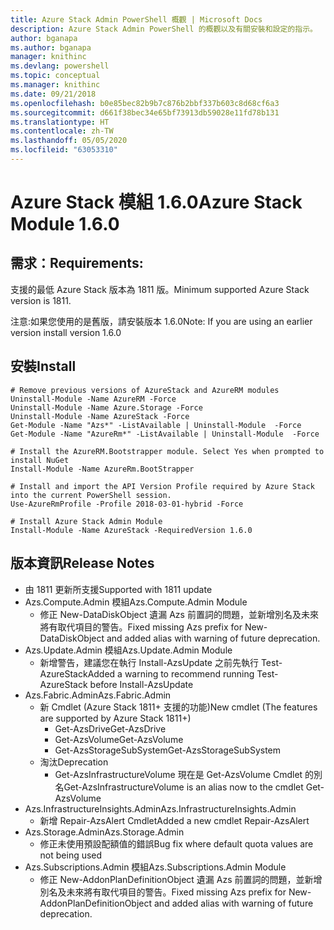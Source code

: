 ```yaml
---
title: Azure Stack Admin PowerShell 概觀 | Microsoft Docs
description: Azure Stack Admin PowerShell 的概觀以及有關安裝和設定的指示。
author: bganapa
ms.author: bganapa
manager: knithinc
ms.devlang: powershell
ms.topic: conceptual
ms.manager: knithinc
ms.date: 09/21/2018
ms.openlocfilehash: b0e85bec82b9b7c876b2bbf337b603c8d68cf6a3
ms.sourcegitcommit: d661f38bec34e65bf73913db59028e11fd78b131
ms.translationtype: HT
ms.contentlocale: zh-TW
ms.lasthandoff: 05/05/2020
ms.locfileid: "63053310"
---
```

# <a name="azure-stack-module-160"></a><span data-ttu-id="d5ec8-103">Azure Stack 模組 1.6.0</span><span class="sxs-lookup"><span data-stu-id="d5ec8-103">Azure Stack Module 1.6.0</span></span>

## <a name="requirements"></a><span data-ttu-id="d5ec8-104">需求：</span><span class="sxs-lookup"><span data-stu-id="d5ec8-104">Requirements:</span></span>
<span data-ttu-id="d5ec8-105">支援的最低 Azure Stack 版本為 1811 版。</span><span class="sxs-lookup"><span data-stu-id="d5ec8-105">Minimum supported Azure Stack version is 1811.</span></span>

<span data-ttu-id="d5ec8-106">注意:如果您使用的是舊版，請安裝版本 1.6.0</span><span class="sxs-lookup"><span data-stu-id="d5ec8-106">Note: If you are using an earlier version install version 1.6.0</span></span>

## <a name="install"></a><span data-ttu-id="d5ec8-107">安裝</span><span class="sxs-lookup"><span data-stu-id="d5ec8-107">Install</span></span>
```
# Remove previous versions of AzureStack and AzureRM modules
Uninstall-Module -Name AzureRM -Force
Uninstall-Module -Name Azure.Storage -Force
Uninstall-Module -Name AzureStack -Force
Get-Module -Name "Azs*" -ListAvailable | Uninstall-Module  -Force 
Get-Module -Name "AzureRm*" -ListAvailable | Uninstall-Module  -Force

# Install the AzureRM.Bootstrapper module. Select Yes when prompted to install NuGet
Install-Module -Name AzureRm.BootStrapper

# Install and import the API Version Profile required by Azure Stack into the current PowerShell session.
Use-AzureRmProfile -Profile 2018-03-01-hybrid -Force

# Install Azure Stack Admin Module
Install-Module -Name AzureStack -RequiredVersion 1.6.0
```

## <a name="release-notes"></a><span data-ttu-id="d5ec8-108">版本資訊</span><span class="sxs-lookup"><span data-stu-id="d5ec8-108">Release Notes</span></span>
* <span data-ttu-id="d5ec8-109">由 1811 更新所支援</span><span class="sxs-lookup"><span data-stu-id="d5ec8-109">Supported with 1811 update</span></span>
* <span data-ttu-id="d5ec8-110">Azs.Compute.Admin 模組</span><span class="sxs-lookup"><span data-stu-id="d5ec8-110">Azs.Compute.Admin Module</span></span>
    * <span data-ttu-id="d5ec8-111">修正 New-DataDiskObject 遺漏 Azs 前置詞的問題，並新增別名及未來將有取代項目的警告。</span><span class="sxs-lookup"><span data-stu-id="d5ec8-111">Fixed missing Azs prefix for New-DataDiskObject and added alias with warning of future deprecation.</span></span>
* <span data-ttu-id="d5ec8-112">Azs.Update.Admin 模組</span><span class="sxs-lookup"><span data-stu-id="d5ec8-112">Azs.Update.Admin Module</span></span>
    * <span data-ttu-id="d5ec8-113">新增警告，建議您在執行 Install-AzsUpdate 之前先執行 Test-AzureStack</span><span class="sxs-lookup"><span data-stu-id="d5ec8-113">Added a warning to recommend running Test-AzureStack before Install-AzsUpdate</span></span>
* <span data-ttu-id="d5ec8-114">Azs.Fabric.Admin</span><span class="sxs-lookup"><span data-stu-id="d5ec8-114">Azs.Fabric.Admin</span></span>
    * <span data-ttu-id="d5ec8-115">新 Cmdlet (Azure Stack 1811+ 支援的功能)</span><span class="sxs-lookup"><span data-stu-id="d5ec8-115">New cmdlet (The features are supported by Azure Stack 1811+)</span></span>
        * <span data-ttu-id="d5ec8-116">Get-AzsDrive</span><span class="sxs-lookup"><span data-stu-id="d5ec8-116">Get-AzsDrive</span></span>
        * <span data-ttu-id="d5ec8-117">Get-AzsVolume</span><span class="sxs-lookup"><span data-stu-id="d5ec8-117">Get-AzsVolume</span></span>
        * <span data-ttu-id="d5ec8-118">Get-AzsStorageSubSystem</span><span class="sxs-lookup"><span data-stu-id="d5ec8-118">Get-AzsStorageSubSystem</span></span>
    * <span data-ttu-id="d5ec8-119">淘汰</span><span class="sxs-lookup"><span data-stu-id="d5ec8-119">Deprecation</span></span>
        * <span data-ttu-id="d5ec8-120">Get-AzsInfrastructureVolume 現在是 Get-AzsVolume Cmdlet 的別名</span><span class="sxs-lookup"><span data-stu-id="d5ec8-120">Get-AzsInfrastructureVolume is an alias now to the cmdlet Get-AzsVolume</span></span>
* <span data-ttu-id="d5ec8-121">Azs.InfrastructureInsights.Admin</span><span class="sxs-lookup"><span data-stu-id="d5ec8-121">Azs.InfrastructureInsights.Admin</span></span>
    *  <span data-ttu-id="d5ec8-122">新增 Repair-AzsAlert Cmdlet</span><span class="sxs-lookup"><span data-stu-id="d5ec8-122">Added a new cmdlet Repair-AzsAlert</span></span>
* <span data-ttu-id="d5ec8-123">Azs.Storage.Admin</span><span class="sxs-lookup"><span data-stu-id="d5ec8-123">Azs.Storage.Admin</span></span>
    * <span data-ttu-id="d5ec8-124">修正未使用預設配額值的錯誤</span><span class="sxs-lookup"><span data-stu-id="d5ec8-124">Bug fix where default quota values are not being used</span></span>
* <span data-ttu-id="d5ec8-125">Azs.Subscriptions.Admin 模組</span><span class="sxs-lookup"><span data-stu-id="d5ec8-125">Azs.Subscriptions.Admin Module</span></span>
    * <span data-ttu-id="d5ec8-126">修正 New-AddonPlanDefinitionObject 遺漏 Azs 前置詞的問題，並新增別名及未來將有取代項目的警告。</span><span class="sxs-lookup"><span data-stu-id="d5ec8-126">Fixed missing Azs prefix for New-AddonPlanDefinitionObject and added alias with warning of future deprecation.</span></span>
